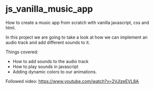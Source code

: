 # js_vanilla_music_app
  How to create a music app from scratch with vanilla javascript, css and html.  
  
  In this project we are going to take a look at how we can implement an audio track and add different sounds to it. 
  
 Things covered:  
 - How to add sounds to the audio track 
 - How to play sounds in javascript 
 - Adding dynamic colors to our animations.

Followed video:
https://www.youtube.com/watch?v=2VJlzeEVL8A
